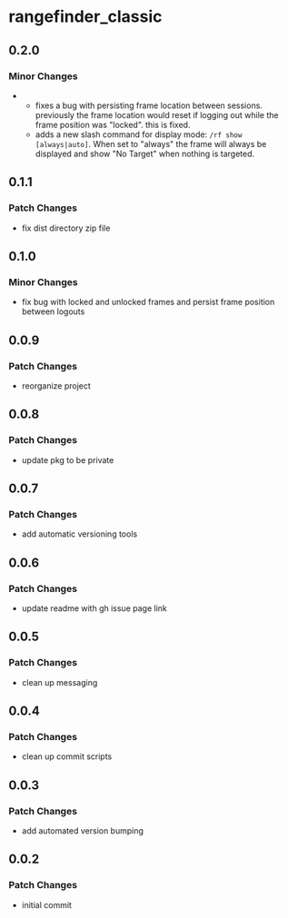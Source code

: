 # rangefinder_classic

## 0.2.0

### Minor Changes

- - fixes a bug with persisting frame location between sessions. previously the frame location would reset if logging out while the frame position was "locked". this is fixed.
  - adds a new slash command for display mode: `/rf show [always|auto]`. When set to "always" the frame will always be displayed and show "No Target" when nothing is targeted.

## 0.1.1

### Patch Changes

- fix dist directory zip file

## 0.1.0

### Minor Changes

- fix bug with locked and unlocked frames and persist frame position between logouts

## 0.0.9

### Patch Changes

- reorganize project

## 0.0.8

### Patch Changes

- update pkg to be private

## 0.0.7

### Patch Changes

- add automatic versioning tools

## 0.0.6

### Patch Changes

- update readme with gh issue page link

## 0.0.5

### Patch Changes

- clean up messaging

## 0.0.4

### Patch Changes

- clean up commit scripts

## 0.0.3

### Patch Changes

- add automated version bumping

## 0.0.2

### Patch Changes

- initial commit
